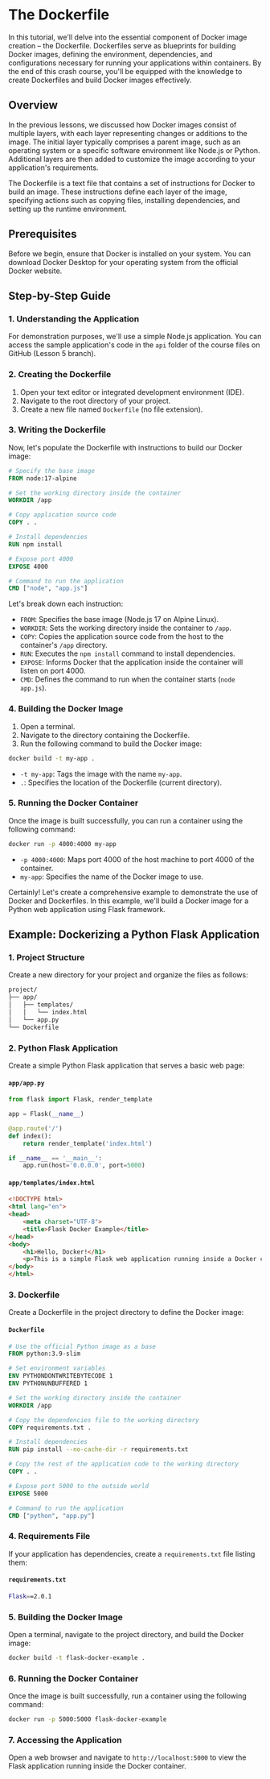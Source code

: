 # The Dockerfile

In this tutorial, we'll delve into the essential component of Docker image creation – the Dockerfile. Dockerfiles serve as blueprints for building Docker images, defining the environment, dependencies, and configurations necessary for running your applications within containers. By the end of this crash course, you'll be equipped with the knowledge to create Dockerfiles and build Docker images effectively.

## Overview

In the previous lessons, we discussed how Docker images consist of multiple layers, with each layer representing changes or additions to the image. The initial layer typically comprises a parent image, such as an operating system or a specific software environment like Node.js or Python. Additional layers are then added to customize the image according to your application's requirements.

The Dockerfile is a text file that contains a set of instructions for Docker to build an image. These instructions define each layer of the image, specifying actions such as copying files, installing dependencies, and setting up the runtime environment.

## Prerequisites

Before we begin, ensure that Docker is installed on your system. You can download Docker Desktop for your operating system from the official Docker website.

## Step-by-Step Guide

### 1. Understanding the Application

For demonstration purposes, we'll use a simple Node.js application. You can access the sample application's code in the `api` folder of the course files on GitHub (Lesson 5 branch).

### 2. Creating the Dockerfile

1. Open your text editor or integrated development environment (IDE).
2. Navigate to the root directory of your project.
3. Create a new file named `Dockerfile` (no file extension).

### 3. Writing the Dockerfile

Now, let's populate the Dockerfile with instructions to build our Docker image:

```Dockerfile
# Specify the base image
FROM node:17-alpine

# Set the working directory inside the container
WORKDIR /app

# Copy application source code
COPY . .

# Install dependencies
RUN npm install

# Expose port 4000
EXPOSE 4000

# Command to run the application
CMD ["node", "app.js"]
```

Let's break down each instruction:

- `FROM`: Specifies the base image (Node.js 17 on Alpine Linux).
- `WORKDIR`: Sets the working directory inside the container to `/app`.
- `COPY`: Copies the application source code from the host to the container's `/app` directory.
- `RUN`: Executes the `npm install` command to install dependencies.
- `EXPOSE`: Informs Docker that the application inside the container will listen on port 4000.
- `CMD`: Defines the command to run when the container starts (`node app.js`).

### 4. Building the Docker Image

1. Open a terminal.
2. Navigate to the directory containing the Dockerfile.
3. Run the following command to build the Docker image:

```bash
docker build -t my-app .
```

- `-t my-app`: Tags the image with the name `my-app`.
- `.`: Specifies the location of the Dockerfile (current directory).

### 5. Running the Docker Container

Once the image is built successfully, you can run a container using the following command:

```bash
docker run -p 4000:4000 my-app
```

- `-p 4000:4000`: Maps port 4000 of the host machine to port 4000 of the container.
- `my-app`: Specifies the name of the Docker image to use.

Certainly! Let's create a comprehensive example to demonstrate the use of Docker and Dockerfiles. In this example, we'll build a Docker image for a Python web application using Flask framework.

## Example: Dockerizing a Python Flask Application

### 1. Project Structure

Create a new directory for your project and organize the files as follows:

```sh
project/
├── app/
│   ├── templates/
│   │   └── index.html
│   └── app.py
└── Dockerfile
```

### 2. Python Flask Application

Create a simple Python Flask application that serves a basic web page:

#### `app/app.py`

```python
from flask import Flask, render_template

app = Flask(__name__)

@app.route('/')
def index():
    return render_template('index.html')

if __name__ == '__main__':
    app.run(host='0.0.0.0', port=5000)
```

#### `app/templates/index.html`

```html
<!DOCTYPE html>
<html lang="en">
<head>
    <meta charset="UTF-8">
    <title>Flask Docker Example</title>
</head>
<body>
    <h1>Hello, Docker!</h1>
    <p>This is a simple Flask web application running inside a Docker container.</p>
</body>
</html>
```

### 3. Dockerfile

Create a Dockerfile in the project directory to define the Docker image:

#### `Dockerfile`

```Dockerfile
# Use the official Python image as a base
FROM python:3.9-slim

# Set environment variables
ENV PYTHONDONTWRITEBYTECODE 1
ENV PYTHONUNBUFFERED 1

# Set the working directory inside the container
WORKDIR /app

# Copy the dependencies file to the working directory
COPY requirements.txt .

# Install dependencies
RUN pip install --no-cache-dir -r requirements.txt

# Copy the rest of the application code to the working directory
COPY . .

# Expose port 5000 to the outside world
EXPOSE 5000

# Command to run the application
CMD ["python", "app.py"]
```

### 4. Requirements File

If your application has dependencies, create a `requirements.txt` file listing them:

#### `requirements.txt`

```sh
Flask==2.0.1
```

### 5. Building the Docker Image

Open a terminal, navigate to the project directory, and build the Docker image:

```bash
docker build -t flask-docker-example .
```

### 6. Running the Docker Container

Once the image is built successfully, run a container using the following command:

```bash
docker run -p 5000:5000 flask-docker-example
```

### 7. Accessing the Application

Open a web browser and navigate to `http://localhost:5000` to view the Flask application running inside the Docker container.
